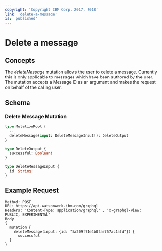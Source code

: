 ```yaml
---
copyright: 'Copyright IBM Corp. 2017, 2018'
link: 'delete-a-message'
is: 'published'
---
```


# Delete a message

## Concepts

The _deleteMessage_ mutation allows the user to delete a message. Currently this is only applicable to messages which have been authored by the user. The mutation accepts a Message ID as an argument and makes the request on behalf of the calling user.

## Schema

### Delete Message Mutation



```graphql
type MutationRoot {
  ...
  deleteMessage(input: DeleteMessageInput!): DeleteOutput
}

type DeleteOutput {
  successful: Boolean!
}

type DeleteMessageInput {
  id: String!
}
```

## Example Request

~~~~
Method: POST
URL: https://api.watsonwork.ibm.com/graphql
Headers: 'Content-Type: application/graphql' , 'x-graphql-view: PUBLIC, EXPERIMENTAL'
Body:
{
  mutation {
    deleteMessage(input: {id: "5a209f74e4b0faa757ac1afd"}) {
      successful
  }
}
~~~~
